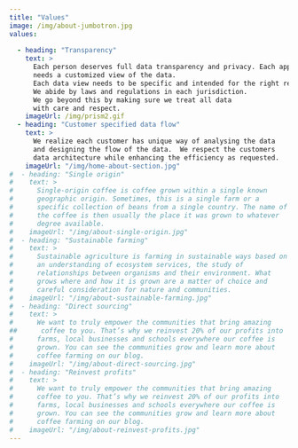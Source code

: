 ```yaml
---
title: "Values"
image: /img/about-jumbotron.jpg
values:
  
  - heading: "Transparency"
    text: >
      Each person deserves full data transparency and privacy. Each application
      needs a customized view of the data.
      Each data view needs to be specific and intended for the right reasons.  We aim for relevance as well as security.
      We abide by laws and regulations in each jurisdiction.
      We go beyond this by making sure we treat all data
      with care and respect.
    imageUrl: /img/prism2.gif
  - heading: "Customer specified data flow"
    text: >
      We realize each customer has unique way of analysing the data
      and designing the flow of the data.  We respect the customers 
      data architecture while enhancing the efficiency as requested.
    imageUrl: "/img/home-about-section.jpg"
#  - heading: "Single origin"
#    text: >
#      Single-origin coffee is coffee grown within a single known
#      geographic origin. Sometimes, this is a single farm or a
#      specific collection of beans from a single country. The name of
#      the coffee is then usually the place it was grown to whatever
#      degree available.
#    imageUrl: "/img/about-single-origin.jpg"
#  - heading: "Sustainable farming"
#    text: >
#      Sustainable agriculture is farming in sustainable ways based on
#      an understanding of ecosystem services, the study of
#      relationships between organisms and their environment. What
#      grows where and how it is grown are a matter of choice and
#      careful consideration for nature and communities.
#    imageUrl: "/img/about-sustainable-farming.jpg"
#  - heading: "Direct sourcing"
#    text: >
#      We want to truly empower the communities that bring amazing
##      coffee to you. That’s why we reinvest 20% of our profits into
#      farms, local businesses and schools everywhere our coffee is
#      grown. You can see the communities grow and learn more about
#      coffee farming on our blog.
#    imageUrl: "/img/about-direct-sourcing.jpg"
#  - heading: "Reinvest profits"
#    text: >
#      We want to truly empower the communities that bring amazing
#      coffee to you. That’s why we reinvest 20% of our profits into
#      farms, local businesses and schools everywhere our coffee is
#      grown. You can see the communities grow and learn more about
#      coffee farming on our blog.
#    imageUrl: "/img/about-reinvest-profits.jpg"
---
```

